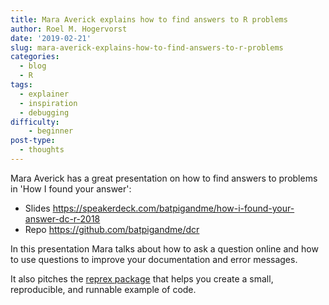 ```yaml
---
title: Mara Averick explains how to find answers to R problems
author: Roel M. Hogervorst
date: '2019-02-21'
slug: mara-averick-explains-how-to-find-answers-to-r-problems
categories:
  - blog
  - R
tags:
  - explainer
  - inspiration
  - debugging
difficulty:
    - beginner
post-type:
  - thoughts
---
```


Mara Averick has a great presentation on how to find answers to 
problems in 'How I found your answer':

- Slides <https://speakerdeck.com/batpigandme/how-i-found-your-answer-dc-r-2018>
- Repo <https://github.com/batpigandme/dcr>

In this presentation Mara talks about how to ask a question online and how to 
use questions to improve your documentation and error messages. 

It also pitches the [reprex package](https://CRAN.R-project.org/package=reprex)
that helps you create a small, reproducible, and runnable example of code.
